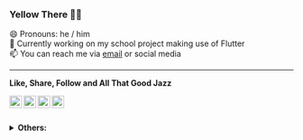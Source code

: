 <!-- Search for icons: https://cdn.jsdelivr.net/npm/simple-icons@v3/icons -->
<!-- Card guide: https://github.com/anuraghazra/github-readme-stats -->

### Yellow There 👋😂

😄 Pronouns: he / him <br>
🔭 Currently working on my school project making use of Flutter <br>
📫 You can reach me via [email] or social media <br>

<!--
- 🌱 I’m currently learning Flutter
- 💬 Coming soon: Update to my portfolio
- ⚡ Find my blog on anything cars / motorsport at [Drive Talks]
- 🤔 I’m looking for help with ...
- 💬 Ask me about ...
- ⚡ Fun fact: ...
-->

---

**Like, Share, Follow and All That Good Jazz**

[<img align="left" alt="Mordecai K. | Twitter" width="22px" src="https://cdn.jsdelivr.net/npm/simple-icons@v3/icons/twitter.svg" />][twitter]
[<img align="left" alt="Mordecai K. | Instagram" width="22px" src="https://cdn.jsdelivr.net/npm/simple-icons@v3/icons/instagram.svg" />][instagram]
[<img align="left" alt="Mordecai K. | spotify" width="22px" src="https://cdn.jsdelivr.net/npm/simple-icons@v3/icons/spotify.svg" />][spotify]
[<img align="left" alt="Mordecai K. | LinkedIn" width="22px" src="https://cdn.jsdelivr.net/npm/simple-icons@v3/icons/linkedin.svg" />][linkedin]
<br>
<br>

<details>
 <summary><b>Others:</b></summary>
 
 <img height="180em" alt="Mordecai's GitHub Stats" src="https://github-readme-stats.vercel.app/api?username=insidemordecai&show_icons=true&include_all_commits=true&count_private=true&theme=graywhite&hide_border=true">
 <img height="180em" alt="Mordecai's Top Languages" src="https://github-readme-stats.vercel.app/api/top-langs?username=insidemordecai&layout=compact&theme=graywhite&hide_border=true&count_private=true">

</details>
 
[instagram]: https://instagram.com/insidemordecai
[twitter]: https://twitter.com/insidemordecai
[linkedin]: https://www.linkedin.com/in/insidemordecai
[spotify]: https://open.spotify.com/user/jv19tenfbkqd9so7369kfvwxa?si=29415d195d8d41f4
[email]: mailto:***REMOVED***
[Drive Talks]: https://drivetalks.car.blog
